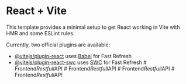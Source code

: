 # React + Vite

This template provides a minimal setup to get React working in Vite with HMR and some ESLint rules.

Currently, two official plugins are available:

- [@vitejs/plugin-react](https://github.com/vitejs/vite-plugin-react/blob/main/packages/plugin-react/README.md) uses [Babel](https://babeljs.io/) for Fast Refresh
- [@vitejs/plugin-react-swc](https://github.com/vitejs/vite-plugin-react-swc) uses [SWC](https://swc.rs/) for Fast Refresh
#   F r o n t e n d _ R e s t f u l l _ A P I  
 #   F r o n t e n d _ R e s t f u l l _ A P I  
 #   F r o n t e n d _ R e s t f u l l _ A P I  
 #   F r o n t e n d _ R e s t f u l l _ A P I  
 